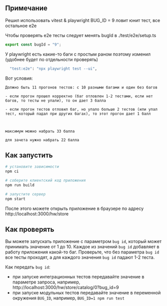 ## Примечание
Решил использовать vitest & playwright
BUG_ID = 9 ловит юнит тест, все остальное e2e

Чтобы проверять e2e тесты следует менять bugId в ./test/e2e/setup.ts
```ts
export const bugId = "9";
``` 

У playwright есть какие-то баги с простым раном поэтому изменил  (удобнее будет по отдельности проверять)
```sh
  "test:e2e": "npx playwright test --ui",
```

Вот условия: 
```
Должно быть 11 прогонов тестов: с 10 разными багами и один без багов

- если прогон прошел корректно (баг отловлен 1-2 тестами, если нет багов, то тесты не упали), то он дает 3 балла

- если прогон тестов отловил баг, но упало больше 2 тестов (или упал тест, который падал при других багах), то этот прогон дает 1 балл

 

максимум можно набрать 33 балла

для зачета нужно набрать 22 балла
```

## Как запустить

```sh
# установите зависимости
npm ci

# соберите клиентский код приложения
npm run build

# запустите сервер
npm start
```

После этого можете открыть приложение в браузере по адресу http://localhost:3000/hw/store

## Как проверять

Вы можете запускать приложение с параметром `bug id`, который может принимать значение от 1 до 10. Каждое из значений `bug id` добавляет в работу приложения какой-то баг. Проверьте, что без параметра `bug id` все тесты проходят, а для каждого значения `bug id` падают 1-2 теста.

Как передать `bug id`:
- при запуске интеграционных тестов передавайте значение в параметре запроса, например, http://localhost:3000/hw/store/catalog/0?bug_id=9
- при запуске модульных тестов передавайте значение в переменной окружения `BUG_ID`, например, `BUG_ID=1 npm run test`
